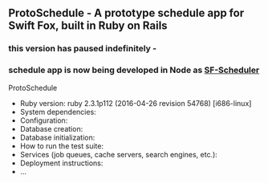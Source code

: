 ## ProtoSchedule - A prototype schedule app for Swift Fox, built in Ruby on Rails

### this version has paused indefinitely -
### schedule app is now being developed in Node as [SF-Scheduler](https://github.com/fullerenedream/SF-Scheduler "SF-Scheduler on github")

ProtoSchedule
* Ruby version: ruby 2.3.1p112 (2016-04-26 revision 54768) [i686-linux]
* System dependencies: 
* Configuration: 
* Database creation: 
* Database initialization: 
* How to run the test suite: 
* Services (job queues, cache servers, search engines, etc.): 
* Deployment instructions: 
* ...
